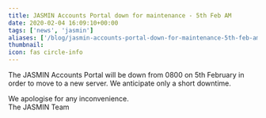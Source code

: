 ```yaml
---
title: JASMIN Accounts Portal down for maintenance - 5th Feb AM
date: 2020-02-04 16:09:10+00:00
tags: ['news', 'jasmin']
aliases: ['/blog/jasmin-accounts-portal-down-for-maintenance-5th-feb-am']
thumbnail: 
icon: fas circle-info
---
```


The JASMIN Accounts Portal will be down from 0800 on 5th February in order to move to a new server. We anticipate only a short downtime.


We apologise for any inconvenience.  
The JASMIN Team


